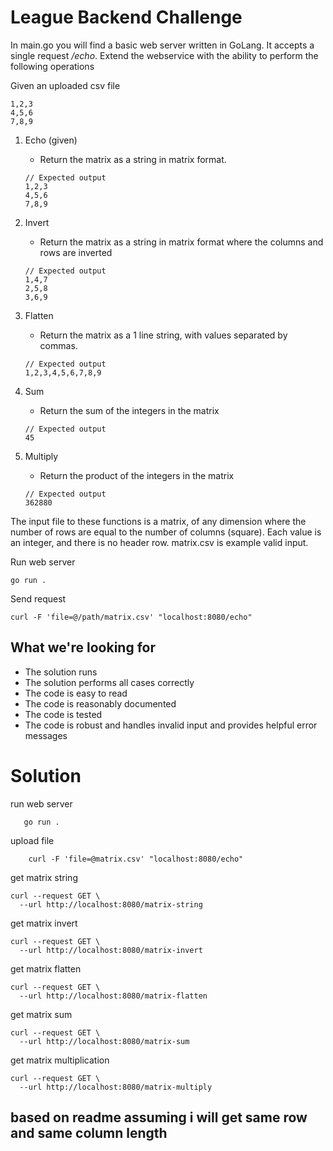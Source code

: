 # League Backend Challenge

In main.go you will find a basic web server written in GoLang. It accepts a single request _/echo_. Extend the webservice with the ability to perform the following operations

Given an uploaded csv file
```
1,2,3
4,5,6
7,8,9
```

1. Echo (given)
    - Return the matrix as a string in matrix format.
    
    ```
    // Expected output
    1,2,3
    4,5,6
    7,8,9
    ``` 
2. Invert
    - Return the matrix as a string in matrix format where the columns and rows are inverted
    ```
    // Expected output
    1,4,7
    2,5,8
    3,6,9
    ``` 
3. Flatten
    - Return the matrix as a 1 line string, with values separated by commas.
    ```
    // Expected output
    1,2,3,4,5,6,7,8,9
    ``` 
4. Sum
    - Return the sum of the integers in the matrix
    ```
    // Expected output
    45
    ``` 
5. Multiply
    - Return the product of the integers in the matrix
    ```
    // Expected output
    362880
    ``` 

The input file to these functions is a matrix, of any dimension where the number of rows are equal to the number of columns (square). Each value is an integer, and there is no header row. matrix.csv is example valid input.  

Run web server
```
go run .
```

Send request
```
curl -F 'file=@/path/matrix.csv' "localhost:8080/echo"
```

## What we're looking for

- The solution runs
- The solution performs all cases correctly
- The code is easy to read
- The code is reasonably documented
- The code is tested
- The code is robust and handles invalid input and provides helpful error messages

# Solution

run  web server

```
   go run .
```
upload file

```
    curl -F 'file=@matrix.csv' "localhost:8080/echo"  
```

get matrix string

```azure
curl --request GET \
  --url http://localhost:8080/matrix-string
```

get matrix invert

```azure
curl --request GET \
  --url http://localhost:8080/matrix-invert
```

get matrix flatten

```azure
curl --request GET \
  --url http://localhost:8080/matrix-flatten
```

get matrix sum 

```azure
curl --request GET \
  --url http://localhost:8080/matrix-sum
```

get matrix multiplication

```azure
curl --request GET \
  --url http://localhost:8080/matrix-multiply
```

## based on readme assuming i will get same row and same column length